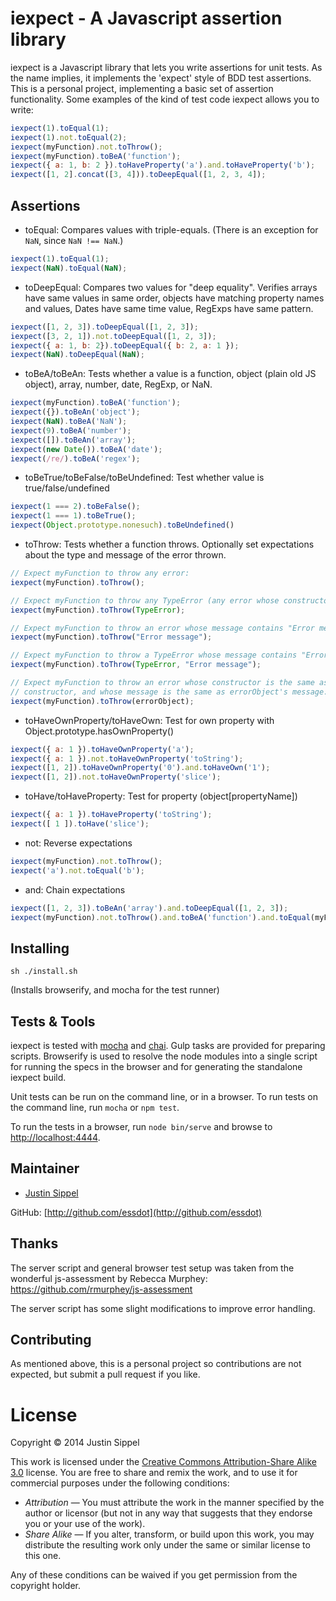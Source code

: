 # iexpect - A Javascript assertion library

iexpect is a Javascript library that lets you write assertions for unit tests. As the name implies, it implements the 'expect' style of BDD test assertions. This is a personal project, implementing a basic set of assertion functionality. Some examples of the kind of test code iexpect allows you to write: 
```javascript
iexpect(1).toEqual(1);
iexpect(1).not.toEqual(2);
iexpect(myFunction).not.toThrow();
iexpect(myFunction).toBeA('function');
iexpect({ a: 1, b: 2 }).toHaveProperty('a').and.toHaveProperty('b');
iexpect([1, 2].concat([3, 4])).toDeepEqual([1, 2, 3, 4]);
```

## Assertions

* toEqual: Compares values with triple-equals. (There is an exception for `NaN`, since `NaN !== NaN`.)
```javascript
iexpect(1).toEqual(1);
iexpect(NaN).toEqual(NaN);
```
* toDeepEqual: Compares two values for "deep equality". Verifies arrays have same values in same order, objects have matching property names and values, Dates have same time value, RegExps have same pattern.
```javascript
iexpect([1, 2, 3]).toDeepEqual([1, 2, 3]);
iexpect([3, 2, 1]).not.toDeepEqual([1, 2, 3]);
iexpect({ a: 1, b: 2}).toDeepEqual({ b: 2, a: 1 });
iexpect(NaN).toDeepEqual(NaN);
```
* toBeA/toBeAn: Tests whether a value is a function, object (plain old JS object), array, number, date, RegExp, or NaN.
```javascript
iexpect(myFunction).toBeA('function');
iexpect({}).toBeAn('object');
iexpect(NaN).toBeA('NaN');
iexpect(9).toBeA('number');
iexpect([]).toBeAn('array');
iexpect(new Date()).toBeA('date');
iexpect(/re/).toBeA('regex');
```
* toBeTrue/toBeFalse/toBeUndefined: Test whether value is true/false/undefined
```javascript
iexpect(1 === 2).toBeFalse();
iexpect(1 === 1).toBeTrue();
iexpect(Object.prototype.nonesuch).toBeUndefined()
```
* toThrow: Tests whether a function throws. Optionally set expectations about the type and message of the error thrown.
```javascript
// Expect myFunction to throw any error:  
iexpect(myFunction).toThrow();

// Expect myFunction to throw any TypeError (any error whose constructor is TypeError):  
iexpect(myFunction).toThrow(TypeError);

// Expect myFunction to throw an error whose message contains "Error message":  
iexpect(myFunction).toThrow("Error message");

// Expect myFunction to throw a TypeError whose message contains "Error message':  
iexpect(myFunction).toThrow(TypeError, "Error message");

// Expect myFunction to throw an error whose constructor is the same as errorObject's 
// constructor, and whose message is the same as errorObject's message:  
iexpect(myFunction).toThrow(errorObject);
```
* toHaveOwnProperty/toHaveOwn: Test for own property with Object.prototype.hasOwnProperty()
```javascript
iexpect({ a: 1 }).toHaveOwnProperty('a');
iexpect({ a: 1 }).not.toHaveOwnProperty('toString');
iexpect([1, 2]).toHaveOwnProperty('0').and.toHaveOwn('1');
iexpect([1, 2]).not.toHaveOwnProperty('slice');
```
* toHave/toHaveProperty: Test for property (object[propertyName])
```javascript
iexpect({ a: 1 }).toHaveProperty('toString');
iexpect([ 1 ]).toHave('slice');
```
* not: Reverse expectations 
```javascript
iexpect(myFunction).not.toThrow();
iexpect('a').not.toEqual('b');
```
* and: Chain expectations
```javascript
iexpect([1, 2, 3]).toBeAn('array').and.toDeepEqual([1, 2, 3]);
iexpect(myFunction).not.toThrow().and.toBeA('function').and.toEqual(myFunction);
```

## Installing

    sh ./install.sh

(Installs browserify, and mocha for the test runner)

## Tests & Tools

iexpect is tested with [mocha](http://visionmedia.github.io/mocha/) and [chai](http://chaijs.com/). Gulp tasks are provided for preparing scripts. Browserify is used to resolve the node modules into a single script for running the specs in the browser and for generating the standalone iexpect build.

Unit tests can be run on the command line, or in a browser. To run tests on the command line, run `mocha` or `npm test`.

To run the tests in a browser, run `node bin/serve` and browse to [http://localhost:4444](http://localhost:4444).

## Maintainer

* [Justin Sippel](mailto:justin@sippel.com) 

GitHub: [http://github.com/essdot](http://github.com/essdot)


## Thanks

The server script and general browser test setup was taken from the wonderful js-assessment by Rebecca Murphey: https://github.com/rmurphey/js-assessment

The server script has some slight modifications to improve error handling.


## Contributing

As mentioned above, this is a personal project so contributions are not expected, but submit a pull request if you like.


# License

Copyright &copy; 2014 Justin Sippel

This work is licensed under the [Creative Commons Attribution-Share Alike 3.0](http://creativecommons.org/licenses/by-sa/3.0/)
license. You are free to share and remix the work, and to use it for commercial
purposes under the following conditions:

- *Attribution* — You must attribute the work in the manner specified by the
  author or licensor (but not in any way that suggests that they endorse you or
  your use of the work).
- *Share Alike* — If you alter, transform, or build upon this work, you may
  distribute the resulting work only under the same or similar license to this
  one.

Any of these conditions can be waived if you get permission from the copyright
holder.
